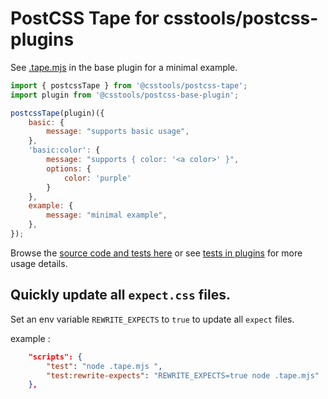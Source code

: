 # PostCSS Tape for csstools/postcss-plugins

See [.tape.mjs](https://github.com/csstools/postcss-plugins/blob/main/plugins/postcss-base-plugin/.tape.mjs) in the base plugin for a minimal example.

```js
import { postcssTape } from '@csstools/postcss-tape';
import plugin from '@csstools/postcss-base-plugin';

postcssTape(plugin)({
	basic: {
		message: "supports basic usage",
	},
	'basic:color': {
		message: "supports { color: '<a color>' }",
		options: {
			color: 'purple'
		}
	},
	example: {
		message: "minimal example",
	},
});
```

Browse the [source code and tests here](https://github.com/csstools/postcss-plugins/tree/main/packages/postcss-tape) or see [tests in plugins](https://github.com/csstools/postcss-plugins/tree/main/plugins) for more usage details.

## Quickly update all `expect.css` files.

Set an env variable `REWRITE_EXPECTS` to `true` to update all `expect` files.

example :

```json
	"scripts": {
		"test": "node .tape.mjs ",
		"test:rewrite-expects": "REWRITE_EXPECTS=true node .tape.mjs"
	},
```
